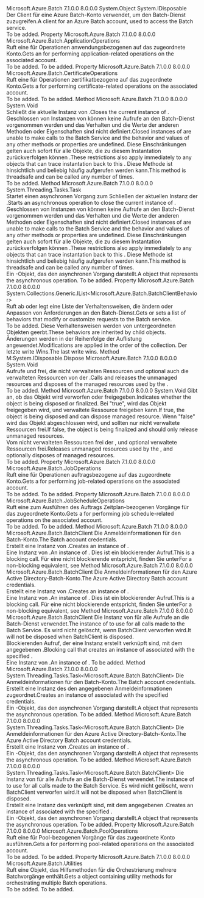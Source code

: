 <Type Name="BatchClient" FullName="Microsoft.Azure.Batch.BatchClient">
  <TypeSignature Language="C#" Value="public class BatchClient : IDisposable" />
  <TypeSignature Language="ILAsm" Value=".class public auto ansi beforefieldinit BatchClient extends System.Object implements class System.IDisposable" />
  <TypeSignature Language="DocId" Value="T:Microsoft.Azure.Batch.BatchClient" />
  <TypeSignature Language="VB.NET" Value="Public Class BatchClient&#xA;Implements IDisposable" />
  <TypeSignature Language="F#" Value="type BatchClient = class&#xA;    interface IDisposable" />
  <AssemblyInfo>
    <AssemblyName>Microsoft.Azure.Batch</AssemblyName>
    <AssemblyVersion>7.1.0.0</AssemblyVersion>
    <AssemblyVersion>8.0.0.0</AssemblyVersion>
  </AssemblyInfo>
  <Base>
    <BaseTypeName>System.Object</BaseTypeName>
  </Base>
  <Interfaces>
    <Interface>
      <InterfaceName>System.IDisposable</InterfaceName>
    </Interface>
  </Interfaces>
  <Docs>
    <summary>
            <span data-ttu-id="bf580-101">Der Client für eine Azure Batch-Konto verwendet, um den Batch-Dienst zuzugreifen.</span><span class="sxs-lookup"><span data-stu-id="bf580-101">A client for an Azure Batch account, used to access the Batch service.</span></span>
            </summary>
    <remarks>To be added.</remarks>
  </Docs>
  <Members>
    <Member MemberName="ApplicationOperations">
      <MemberSignature Language="C#" Value="public Microsoft.Azure.Batch.ApplicationOperations ApplicationOperations { get; }" />
      <MemberSignature Language="ILAsm" Value=".property instance class Microsoft.Azure.Batch.ApplicationOperations ApplicationOperations" />
      <MemberSignature Language="DocId" Value="P:Microsoft.Azure.Batch.BatchClient.ApplicationOperations" />
      <MemberSignature Language="VB.NET" Value="Public ReadOnly Property ApplicationOperations As ApplicationOperations" />
      <MemberSignature Language="F#" Value="member this.ApplicationOperations : Microsoft.Azure.Batch.ApplicationOperations" Usage="Microsoft.Azure.Batch.BatchClient.ApplicationOperations" />
      <MemberType>Property</MemberType>
      <AssemblyInfo>
        <AssemblyName>Microsoft.Azure.Batch</AssemblyName>
        <AssemblyVersion>7.1.0.0</AssemblyVersion>
        <AssemblyVersion>8.0.0.0</AssemblyVersion>
      </AssemblyInfo>
      <ReturnValue>
        <ReturnType>Microsoft.Azure.Batch.ApplicationOperations</ReturnType>
      </ReturnValue>
      <Docs>
        <summary>
            <span data-ttu-id="bf580-102">Ruft eine <see cref="P:Microsoft.Azure.Batch.BatchClient.ApplicationOperations" /> für Operationen anwendungsbezogenen auf das zugeordnete Konto.</span><span class="sxs-lookup"><span data-stu-id="bf580-102">Gets an <see cref="P:Microsoft.Azure.Batch.BatchClient.ApplicationOperations" /> for performing application-related operations on the associated account.</span></span>
            </summary>
        <value>To be added.</value>
        <remarks>To be added.</remarks>
      </Docs>
    </Member>
    <Member MemberName="CertificateOperations">
      <MemberSignature Language="C#" Value="public Microsoft.Azure.Batch.CertificateOperations CertificateOperations { get; }" />
      <MemberSignature Language="ILAsm" Value=".property instance class Microsoft.Azure.Batch.CertificateOperations CertificateOperations" />
      <MemberSignature Language="DocId" Value="P:Microsoft.Azure.Batch.BatchClient.CertificateOperations" />
      <MemberSignature Language="VB.NET" Value="Public ReadOnly Property CertificateOperations As CertificateOperations" />
      <MemberSignature Language="F#" Value="member this.CertificateOperations : Microsoft.Azure.Batch.CertificateOperations" Usage="Microsoft.Azure.Batch.BatchClient.CertificateOperations" />
      <MemberType>Property</MemberType>
      <AssemblyInfo>
        <AssemblyName>Microsoft.Azure.Batch</AssemblyName>
        <AssemblyVersion>7.1.0.0</AssemblyVersion>
        <AssemblyVersion>8.0.0.0</AssemblyVersion>
      </AssemblyInfo>
      <ReturnValue>
        <ReturnType>Microsoft.Azure.Batch.CertificateOperations</ReturnType>
      </ReturnValue>
      <Docs>
        <summary>
            <span data-ttu-id="bf580-103">Ruft eine <see cref="P:Microsoft.Azure.Batch.BatchClient.CertificateOperations" /> für Operationen zertifikatbezogene auf das zugeordnete Konto.</span><span class="sxs-lookup"><span data-stu-id="bf580-103">Gets a <see cref="P:Microsoft.Azure.Batch.BatchClient.CertificateOperations" /> for performing certificate-related operations on the associated account.</span></span>
            </summary>
        <value>To be added.</value>
        <remarks>To be added.</remarks>
      </Docs>
    </Member>
    <Member MemberName="Close">
      <MemberSignature Language="C#" Value="public void Close ();" />
      <MemberSignature Language="ILAsm" Value=".method public hidebysig instance void Close() cil managed" />
      <MemberSignature Language="DocId" Value="M:Microsoft.Azure.Batch.BatchClient.Close" />
      <MemberSignature Language="VB.NET" Value="Public Sub Close ()" />
      <MemberSignature Language="F#" Value="member this.Close : unit -&gt; unit" Usage="batchClient.Close " />
      <MemberType>Method</MemberType>
      <AssemblyInfo>
        <AssemblyName>Microsoft.Azure.Batch</AssemblyName>
        <AssemblyVersion>7.1.0.0</AssemblyVersion>
        <AssemblyVersion>8.0.0.0</AssemblyVersion>
      </AssemblyInfo>
      <ReturnValue>
        <ReturnType>System.Void</ReturnType>
      </ReturnValue>
      <Parameters />
      <Docs>
        <summary>
            <span data-ttu-id="bf580-104">Schließt die aktuelle Instanz von <see cref="T:Microsoft.Azure.Batch.BatchClient" />.</span><span class="sxs-lookup"><span data-stu-id="bf580-104">Closes the current instance of <see cref="T:Microsoft.Azure.Batch.BatchClient" />.</span></span>  
            <span data-ttu-id="bf580-105">Geschlossen von Instanzen von <see cref="T:Microsoft.Azure.Batch.BatchClient" /> können keine Aufrufe an den Batch-Dienst vorgenommen werden und das Verhalten und die Werte der anderen Methoden oder Eigenschaften sind nicht definiert.</span><span class="sxs-lookup"><span data-stu-id="bf580-105">Closed instances of <see cref="T:Microsoft.Azure.Batch.BatchClient" /> are unable to make calls to the Batch Service and the behavior and values of any other methods or properties are undefined.</span></span> <span data-ttu-id="bf580-106">Diese Einschränkungen gelten auch sofort für alle Objekte, die zu diesem Instantation zurückverfolgen können <see cref="T:Microsoft.Azure.Batch.BatchClient" />.</span><span class="sxs-lookup"><span data-stu-id="bf580-106">These restrictions also apply immediately to any objects that can trace instantation back to this <see cref="T:Microsoft.Azure.Batch.BatchClient" />.</span></span>
            <span data-ttu-id="bf580-107">Diese Methode ist hinsichtlich und beliebig häufig aufgerufen werden kann.</span><span class="sxs-lookup"><span data-stu-id="bf580-107">This method is threadsafe and can be called any number of times.</span></span>
            </summary>
        <remarks>To be added.</remarks>
      </Docs>
    </Member>
    <Member MemberName="CloseAsync">
      <MemberSignature Language="C#" Value="public System.Threading.Tasks.Task CloseAsync ();" />
      <MemberSignature Language="ILAsm" Value=".method public hidebysig instance class System.Threading.Tasks.Task CloseAsync() cil managed" />
      <MemberSignature Language="DocId" Value="M:Microsoft.Azure.Batch.BatchClient.CloseAsync" />
      <MemberSignature Language="VB.NET" Value="Public Function CloseAsync () As Task" />
      <MemberSignature Language="F#" Value="member this.CloseAsync : unit -&gt; System.Threading.Tasks.Task" Usage="batchClient.CloseAsync " />
      <MemberType>Method</MemberType>
      <AssemblyInfo>
        <AssemblyName>Microsoft.Azure.Batch</AssemblyName>
        <AssemblyVersion>7.1.0.0</AssemblyVersion>
        <AssemblyVersion>8.0.0.0</AssemblyVersion>
      </AssemblyInfo>
      <ReturnValue>
        <ReturnType>System.Threading.Tasks.Task</ReturnType>
      </ReturnValue>
      <Parameters />
      <Docs>
        <summary>
            <span data-ttu-id="bf580-108">Startet einen asynchronen Vorgang zum Schließen der aktuellen Instanz der <see cref="T:Microsoft.Azure.Batch.BatchClient" />.</span><span class="sxs-lookup"><span data-stu-id="bf580-108">Starts an asynchronous operation to close the current instance of <see cref="T:Microsoft.Azure.Batch.BatchClient" />.</span></span>  
            <span data-ttu-id="bf580-109">Geschlossen von Instanzen von <see cref="T:Microsoft.Azure.Batch.BatchClient" /> können keine Aufrufe an den Batch-Dienst vorgenommen werden und das Verhalten und die Werte der anderen Methoden oder Eigenschaften sind nicht definiert.</span><span class="sxs-lookup"><span data-stu-id="bf580-109">Closed instances of <see cref="T:Microsoft.Azure.Batch.BatchClient" /> are unable to make calls to the Batch Service and the behavior and values of any other methods or properties are undefined.</span></span> <span data-ttu-id="bf580-110">Diese Einschränkungen gelten auch sofort für alle Objekte, die zu diesem Instantation zurückverfolgen können <see cref="T:Microsoft.Azure.Batch.BatchClient" />.</span><span class="sxs-lookup"><span data-stu-id="bf580-110">These restrictions also apply immediately to any objects that can trace instantation back to this <see cref="T:Microsoft.Azure.Batch.BatchClient" />.</span></span>
            <span data-ttu-id="bf580-111">Diese Methode ist hinsichtlich und beliebig häufig aufgerufen werden kann.</span><span class="sxs-lookup"><span data-stu-id="bf580-111">This method is threadsafe and can be called any number of times.</span></span>
            </summary>
        <returns><span data-ttu-id="bf580-112">Ein <see cref="T:System.Threading.Tasks.Task" />-Objekt, das den asynchronen Vorgang darstellt.</span><span class="sxs-lookup"><span data-stu-id="bf580-112">A <see cref="T:System.Threading.Tasks.Task" /> object that represents the asynchronous operation.</span></span></returns>
        <remarks>To be added.</remarks>
      </Docs>
    </Member>
    <Member MemberName="CustomBehaviors">
      <MemberSignature Language="C#" Value="public System.Collections.Generic.IList&lt;Microsoft.Azure.Batch.BatchClientBehavior&gt; CustomBehaviors { get; set; }" />
      <MemberSignature Language="ILAsm" Value=".property instance class System.Collections.Generic.IList`1&lt;class Microsoft.Azure.Batch.BatchClientBehavior&gt; CustomBehaviors" />
      <MemberSignature Language="DocId" Value="P:Microsoft.Azure.Batch.BatchClient.CustomBehaviors" />
      <MemberSignature Language="VB.NET" Value="Public Property CustomBehaviors As IList(Of BatchClientBehavior)" />
      <MemberSignature Language="F#" Value="member this.CustomBehaviors : System.Collections.Generic.IList&lt;Microsoft.Azure.Batch.BatchClientBehavior&gt; with get, set" Usage="Microsoft.Azure.Batch.BatchClient.CustomBehaviors" />
      <MemberType>Property</MemberType>
      <AssemblyInfo>
        <AssemblyName>Microsoft.Azure.Batch</AssemblyName>
        <AssemblyVersion>7.1.0.0</AssemblyVersion>
        <AssemblyVersion>8.0.0.0</AssemblyVersion>
      </AssemblyInfo>
      <ReturnValue>
        <ReturnType>System.Collections.Generic.IList&lt;Microsoft.Azure.Batch.BatchClientBehavior&gt;</ReturnType>
      </ReturnValue>
      <Docs>
        <summary>
            <span data-ttu-id="bf580-113">Ruft ab oder legt eine Liste der Verhaltensweisen, die ändern oder Anpassen von Anforderungen an den Batch-Dienst.</span><span class="sxs-lookup"><span data-stu-id="bf580-113">Gets or sets a list of behaviors that modify or customize requests to the Batch service.</span></span>
            </summary>
        <value>To be added.</value>
        <remarks>
          <para><span data-ttu-id="bf580-114">Diese Verhaltensweisen werden von untergeordneten Objekten geerbt.</span><span class="sxs-lookup"><span data-stu-id="bf580-114">These behaviors are inherited by child objects.</span></span></para>
          <para><span data-ttu-id="bf580-115">Änderungen werden in der Reihenfolge der Auflistung angewendet.</span><span class="sxs-lookup"><span data-stu-id="bf580-115">Modifications are applied in the order of the collection.</span></span> <span data-ttu-id="bf580-116">Der letzte write Wins.</span><span class="sxs-lookup"><span data-stu-id="bf580-116">The last write wins.</span></span></para>
        </remarks>
      </Docs>
    </Member>
    <Member MemberName="Dispose">
      <MemberSignature Language="C#" Value="public void Dispose ();" />
      <MemberSignature Language="ILAsm" Value=".method public hidebysig newslot virtual instance void Dispose() cil managed" />
      <MemberSignature Language="DocId" Value="M:Microsoft.Azure.Batch.BatchClient.Dispose" />
      <MemberSignature Language="VB.NET" Value="Public Sub Dispose ()" />
      <MemberSignature Language="F#" Value="abstract member Dispose : unit -&gt; unit&#xA;override this.Dispose : unit -&gt; unit" Usage="batchClient.Dispose " />
      <MemberType>Method</MemberType>
      <Implements>
        <InterfaceMember>M:System.IDisposable.Dispose</InterfaceMember>
      </Implements>
      <AssemblyInfo>
        <AssemblyName>Microsoft.Azure.Batch</AssemblyName>
        <AssemblyVersion>7.1.0.0</AssemblyVersion>
        <AssemblyVersion>8.0.0.0</AssemblyVersion>
      </AssemblyInfo>
      <ReturnValue>
        <ReturnType>System.Void</ReturnType>
      </ReturnValue>
      <Parameters />
      <Docs>
        <summary>
            <span data-ttu-id="bf580-117">Aufrufe <see cref="M:Microsoft.Azure.Batch.BatchClient.Close" /> und frei, die nicht verwalteten Ressourcen und optional auch die verwalteten Ressourcen von der <see cref="T:Microsoft.Azure.Batch.BatchClient" />.</span><span class="sxs-lookup"><span data-stu-id="bf580-117">Calls <see cref="M:Microsoft.Azure.Batch.BatchClient.Close" /> and releases the unmanaged resources and disposes of the managed resources used by the <see cref="T:Microsoft.Azure.Batch.BatchClient" />.</span></span>
            </summary>
        <remarks>To be added.</remarks>
      </Docs>
    </Member>
    <Member MemberName="Dispose">
      <MemberSignature Language="C#" Value="protected virtual void Dispose (bool disposing);" />
      <MemberSignature Language="ILAsm" Value=".method familyhidebysig newslot virtual instance void Dispose(bool disposing) cil managed" />
      <MemberSignature Language="DocId" Value="M:Microsoft.Azure.Batch.BatchClient.Dispose(System.Boolean)" />
      <MemberSignature Language="VB.NET" Value="Protected Overridable Sub Dispose (disposing As Boolean)" />
      <MemberSignature Language="F#" Value="abstract member Dispose : bool -&gt; unit&#xA;override this.Dispose : bool -&gt; unit" Usage="batchClient.Dispose disposing" />
      <MemberType>Method</MemberType>
      <AssemblyInfo>
        <AssemblyName>Microsoft.Azure.Batch</AssemblyName>
        <AssemblyVersion>7.1.0.0</AssemblyVersion>
        <AssemblyVersion>8.0.0.0</AssemblyVersion>
      </AssemblyInfo>
      <ReturnValue>
        <ReturnType>System.Void</ReturnType>
      </ReturnValue>
      <Parameters>
        <Parameter Name="disposing" Type="System.Boolean" />
      </Parameters>
      <Docs>
        <param name="disposing"><span data-ttu-id="bf580-118">Gibt an, ob das Objekt wird verworfen oder freigegeben.</span><span class="sxs-lookup"><span data-stu-id="bf580-118">Indicates whether the object is being disposed or finalized.</span></span>  <span data-ttu-id="bf580-119">Bei "true", wird das Objekt freigegeben wird, und verwaltete Ressource freigeben kann.</span><span class="sxs-lookup"><span data-stu-id="bf580-119">If true, the object is being disposed and can dispose managed resource.</span></span>  <span data-ttu-id="bf580-120">Wenn "false" wird das Objekt abgeschlossen wird, und sollten nur nicht verwaltete Ressourcen frei.</span><span class="sxs-lookup"><span data-stu-id="bf580-120">If false, the object is being finalized and should only release unmanaged resources.</span></span></param>
        <summary>
            <span data-ttu-id="bf580-121">Vom nicht verwalteten Ressourcen frei der <see cref="T:Microsoft.Azure.Batch.BatchClient" />, und optional verwaltete Ressourcen frei.</span><span class="sxs-lookup"><span data-stu-id="bf580-121">Releases unmanaged resources used by the <see cref="T:Microsoft.Azure.Batch.BatchClient" />, and optionally disposes of managed resources.</span></span>
            </summary>
        <remarks>To be added.</remarks>
      </Docs>
    </Member>
    <Member MemberName="JobOperations">
      <MemberSignature Language="C#" Value="public Microsoft.Azure.Batch.JobOperations JobOperations { get; }" />
      <MemberSignature Language="ILAsm" Value=".property instance class Microsoft.Azure.Batch.JobOperations JobOperations" />
      <MemberSignature Language="DocId" Value="P:Microsoft.Azure.Batch.BatchClient.JobOperations" />
      <MemberSignature Language="VB.NET" Value="Public ReadOnly Property JobOperations As JobOperations" />
      <MemberSignature Language="F#" Value="member this.JobOperations : Microsoft.Azure.Batch.JobOperations" Usage="Microsoft.Azure.Batch.BatchClient.JobOperations" />
      <MemberType>Property</MemberType>
      <AssemblyInfo>
        <AssemblyName>Microsoft.Azure.Batch</AssemblyName>
        <AssemblyVersion>7.1.0.0</AssemblyVersion>
        <AssemblyVersion>8.0.0.0</AssemblyVersion>
      </AssemblyInfo>
      <ReturnValue>
        <ReturnType>Microsoft.Azure.Batch.JobOperations</ReturnType>
      </ReturnValue>
      <Docs>
        <summary>
            <span data-ttu-id="bf580-122">Ruft eine <see cref="P:Microsoft.Azure.Batch.BatchClient.JobOperations" /> für Operationen auftragsbezogene auf das zugeordnete Konto.</span><span class="sxs-lookup"><span data-stu-id="bf580-122">Gets a <see cref="P:Microsoft.Azure.Batch.BatchClient.JobOperations" /> for performing job-related operations on the associated account.</span></span>
            </summary>
        <value>To be added.</value>
        <remarks>To be added.</remarks>
      </Docs>
    </Member>
    <Member MemberName="JobScheduleOperations">
      <MemberSignature Language="C#" Value="public Microsoft.Azure.Batch.JobScheduleOperations JobScheduleOperations { get; }" />
      <MemberSignature Language="ILAsm" Value=".property instance class Microsoft.Azure.Batch.JobScheduleOperations JobScheduleOperations" />
      <MemberSignature Language="DocId" Value="P:Microsoft.Azure.Batch.BatchClient.JobScheduleOperations" />
      <MemberSignature Language="VB.NET" Value="Public ReadOnly Property JobScheduleOperations As JobScheduleOperations" />
      <MemberSignature Language="F#" Value="member this.JobScheduleOperations : Microsoft.Azure.Batch.JobScheduleOperations" Usage="Microsoft.Azure.Batch.BatchClient.JobScheduleOperations" />
      <MemberType>Property</MemberType>
      <AssemblyInfo>
        <AssemblyName>Microsoft.Azure.Batch</AssemblyName>
        <AssemblyVersion>7.1.0.0</AssemblyVersion>
        <AssemblyVersion>8.0.0.0</AssemblyVersion>
      </AssemblyInfo>
      <ReturnValue>
        <ReturnType>Microsoft.Azure.Batch.JobScheduleOperations</ReturnType>
      </ReturnValue>
      <Docs>
        <summary>
            <span data-ttu-id="bf580-123">Ruft eine <see cref="P:Microsoft.Azure.Batch.BatchClient.JobScheduleOperations" /> zum Ausführen des Auftrags Zeitplan-bezogenen Vorgänge für das zugeordnete Konto.</span><span class="sxs-lookup"><span data-stu-id="bf580-123">Gets a <see cref="P:Microsoft.Azure.Batch.BatchClient.JobScheduleOperations" /> for performing job schedule-related operations on the associated account.</span></span>
            </summary>
        <value>To be added.</value>
        <remarks>To be added.</remarks>
      </Docs>
    </Member>
    <Member MemberName="Open">
      <MemberSignature Language="C#" Value="public static Microsoft.Azure.Batch.BatchClient Open (Microsoft.Azure.Batch.Auth.BatchSharedKeyCredentials credentials);" />
      <MemberSignature Language="ILAsm" Value=".method public static hidebysig class Microsoft.Azure.Batch.BatchClient Open(class Microsoft.Azure.Batch.Auth.BatchSharedKeyCredentials credentials) cil managed" />
      <MemberSignature Language="DocId" Value="M:Microsoft.Azure.Batch.BatchClient.Open(Microsoft.Azure.Batch.Auth.BatchSharedKeyCredentials)" />
      <MemberSignature Language="VB.NET" Value="Public Shared Function Open (credentials As BatchSharedKeyCredentials) As BatchClient" />
      <MemberSignature Language="F#" Value="static member Open : Microsoft.Azure.Batch.Auth.BatchSharedKeyCredentials -&gt; Microsoft.Azure.Batch.BatchClient" Usage="Microsoft.Azure.Batch.BatchClient.Open credentials" />
      <MemberType>Method</MemberType>
      <AssemblyInfo>
        <AssemblyName>Microsoft.Azure.Batch</AssemblyName>
        <AssemblyVersion>7.1.0.0</AssemblyVersion>
        <AssemblyVersion>8.0.0.0</AssemblyVersion>
      </AssemblyInfo>
      <ReturnValue>
        <ReturnType>Microsoft.Azure.Batch.BatchClient</ReturnType>
      </ReturnValue>
      <Parameters>
        <Parameter Name="credentials" Type="Microsoft.Azure.Batch.Auth.BatchSharedKeyCredentials" />
      </Parameters>
      <Docs>
        <param name="credentials"><span data-ttu-id="bf580-124">Die Anmeldeinformationen für den Batch-Konto.</span><span class="sxs-lookup"><span data-stu-id="bf580-124">The Batch account credentials.</span></span></param>
        <summary>
            <span data-ttu-id="bf580-125">Erstellt eine Instanz von <see cref="T:Microsoft.Azure.Batch.BatchClient" />.</span><span class="sxs-lookup"><span data-stu-id="bf580-125">Creates an instance of <see cref="T:Microsoft.Azure.Batch.BatchClient" />.</span></span>
            </summary>
        <returns><span data-ttu-id="bf580-126">Eine Instanz von <see cref="T:Microsoft.Azure.Batch.Protocol.BatchServiceClient" />.</span><span class="sxs-lookup"><span data-stu-id="bf580-126">An instance of <see cref="T:Microsoft.Azure.Batch.Protocol.BatchServiceClient" />.</span></span></returns>
        <remarks>
            <span data-ttu-id="bf580-127">Dies ist ein blockierender Aufruf.</span><span class="sxs-lookup"><span data-stu-id="bf580-127">This is a blocking call.</span></span> <span data-ttu-id="bf580-128">Für eine nicht blockierende entspricht, finden Sie unter<see cref="M:Microsoft.Azure.Batch.BatchClient.OpenAsync(Microsoft.Azure.Batch.Auth.BatchSharedKeyCredentials)" /></span><span class="sxs-lookup"><span data-stu-id="bf580-128">For a non-blocking equivalent, see <see cref="M:Microsoft.Azure.Batch.BatchClient.OpenAsync(Microsoft.Azure.Batch.Auth.BatchSharedKeyCredentials)" /></span></span></remarks>
      </Docs>
    </Member>
    <Member MemberName="Open">
      <MemberSignature Language="C#" Value="public static Microsoft.Azure.Batch.BatchClient Open (Microsoft.Azure.Batch.Auth.BatchTokenCredentials credentials);" />
      <MemberSignature Language="ILAsm" Value=".method public static hidebysig class Microsoft.Azure.Batch.BatchClient Open(class Microsoft.Azure.Batch.Auth.BatchTokenCredentials credentials) cil managed" />
      <MemberSignature Language="DocId" Value="M:Microsoft.Azure.Batch.BatchClient.Open(Microsoft.Azure.Batch.Auth.BatchTokenCredentials)" />
      <MemberSignature Language="VB.NET" Value="Public Shared Function Open (credentials As BatchTokenCredentials) As BatchClient" />
      <MemberSignature Language="F#" Value="static member Open : Microsoft.Azure.Batch.Auth.BatchTokenCredentials -&gt; Microsoft.Azure.Batch.BatchClient" Usage="Microsoft.Azure.Batch.BatchClient.Open credentials" />
      <MemberType>Method</MemberType>
      <AssemblyInfo>
        <AssemblyName>Microsoft.Azure.Batch</AssemblyName>
        <AssemblyVersion>7.1.0.0</AssemblyVersion>
        <AssemblyVersion>8.0.0.0</AssemblyVersion>
      </AssemblyInfo>
      <ReturnValue>
        <ReturnType>Microsoft.Azure.Batch.BatchClient</ReturnType>
      </ReturnValue>
      <Parameters>
        <Parameter Name="credentials" Type="Microsoft.Azure.Batch.Auth.BatchTokenCredentials" />
      </Parameters>
      <Docs>
        <param name="credentials"><span data-ttu-id="bf580-129">Die Anmeldeinformationen für den Azure Active Directory-Batch-Konto.</span><span class="sxs-lookup"><span data-stu-id="bf580-129">The Azure Active Directory Batch account credentials.</span></span></param>
        <summary>
            <span data-ttu-id="bf580-130">Erstellt eine Instanz von <see cref="T:Microsoft.Azure.Batch.BatchClient" />.</span><span class="sxs-lookup"><span data-stu-id="bf580-130">Creates an instance of <see cref="T:Microsoft.Azure.Batch.BatchClient" />.</span></span>
            </summary>
        <returns><span data-ttu-id="bf580-131">Eine Instanz von <see cref="T:Microsoft.Azure.Batch.Protocol.BatchServiceClient" />.</span><span class="sxs-lookup"><span data-stu-id="bf580-131">An instance of <see cref="T:Microsoft.Azure.Batch.Protocol.BatchServiceClient" />.</span></span></returns>
        <remarks>
            <span data-ttu-id="bf580-132">Dies ist ein blockierender Aufruf.</span><span class="sxs-lookup"><span data-stu-id="bf580-132">This is a blocking call.</span></span> <span data-ttu-id="bf580-133">Für eine nicht blockierende entspricht, finden Sie unter<see cref="M:Microsoft.Azure.Batch.BatchClient.OpenAsync(Microsoft.Azure.Batch.Auth.BatchTokenCredentials)" /></span><span class="sxs-lookup"><span data-stu-id="bf580-133">For a non-blocking equivalent, see <see cref="M:Microsoft.Azure.Batch.BatchClient.OpenAsync(Microsoft.Azure.Batch.Auth.BatchTokenCredentials)" /></span></span></remarks>
      </Docs>
    </Member>
    <Member MemberName="Open">
      <MemberSignature Language="C#" Value="public static Microsoft.Azure.Batch.BatchClient Open (Microsoft.Azure.Batch.Protocol.BatchServiceClient restClient);" />
      <MemberSignature Language="ILAsm" Value=".method public static hidebysig class Microsoft.Azure.Batch.BatchClient Open(class Microsoft.Azure.Batch.Protocol.BatchServiceClient restClient) cil managed" />
      <MemberSignature Language="DocId" Value="M:Microsoft.Azure.Batch.BatchClient.Open(Microsoft.Azure.Batch.Protocol.BatchServiceClient)" />
      <MemberSignature Language="VB.NET" Value="Public Shared Function Open (restClient As BatchServiceClient) As BatchClient" />
      <MemberSignature Language="F#" Value="static member Open : Microsoft.Azure.Batch.Protocol.BatchServiceClient -&gt; Microsoft.Azure.Batch.BatchClient" Usage="Microsoft.Azure.Batch.BatchClient.Open restClient" />
      <MemberType>Method</MemberType>
      <AssemblyInfo>
        <AssemblyName>Microsoft.Azure.Batch</AssemblyName>
        <AssemblyVersion>7.1.0.0</AssemblyVersion>
        <AssemblyVersion>8.0.0.0</AssemblyVersion>
      </AssemblyInfo>
      <ReturnValue>
        <ReturnType>Microsoft.Azure.Batch.BatchClient</ReturnType>
      </ReturnValue>
      <Parameters>
        <Parameter Name="restClient" Type="Microsoft.Azure.Batch.Protocol.BatchServiceClient" />
      </Parameters>
      <Docs>
        <param name="restClient"><span data-ttu-id="bf580-134">Die Instanz von <see cref="T:Microsoft.Azure.Batch.Protocol.BatchServiceClient" /> für alle Aufrufe an die Batch-Dienst verwendet.</span><span class="sxs-lookup"><span data-stu-id="bf580-134">The instance of <see cref="T:Microsoft.Azure.Batch.Protocol.BatchServiceClient" /> to use for all calls made to the Batch Service.</span></span> <span data-ttu-id="bf580-135">Es wird nicht gelöscht, wenn BatchClient verworfen wird.</span><span class="sxs-lookup"><span data-stu-id="bf580-135">It will not be disposed when BatchClient is disposed.</span></span></param>
        <summary>
            <span data-ttu-id="bf580-136">Blockierenden Aufruf, der eine Instanz erstellt <see cref="T:Microsoft.Azure.Batch.BatchClient" /> verknüpft sind, mit dem angegebenen <see cref="T:Microsoft.Azure.Batch.Protocol.BatchServiceClient" />.</span><span class="sxs-lookup"><span data-stu-id="bf580-136">Blocking call that creates an instance of <see cref="T:Microsoft.Azure.Batch.BatchClient" /> associated with the specified <see cref="T:Microsoft.Azure.Batch.Protocol.BatchServiceClient" />.</span></span>
            </summary>
        <returns><span data-ttu-id="bf580-137">Eine Instanz von <see cref="T:Microsoft.Azure.Batch.Protocol.BatchServiceClient" />.</span><span class="sxs-lookup"><span data-stu-id="bf580-137">An instance of <see cref="T:Microsoft.Azure.Batch.Protocol.BatchServiceClient" />.</span></span></returns>
        <remarks>To be added.</remarks>
      </Docs>
    </Member>
    <Member MemberName="OpenAsync">
      <MemberSignature Language="C#" Value="public static System.Threading.Tasks.Task&lt;Microsoft.Azure.Batch.BatchClient&gt; OpenAsync (Microsoft.Azure.Batch.Auth.BatchSharedKeyCredentials credentials);" />
      <MemberSignature Language="ILAsm" Value=".method public static hidebysig class System.Threading.Tasks.Task`1&lt;class Microsoft.Azure.Batch.BatchClient&gt; OpenAsync(class Microsoft.Azure.Batch.Auth.BatchSharedKeyCredentials credentials) cil managed" />
      <MemberSignature Language="DocId" Value="M:Microsoft.Azure.Batch.BatchClient.OpenAsync(Microsoft.Azure.Batch.Auth.BatchSharedKeyCredentials)" />
      <MemberSignature Language="VB.NET" Value="Public Shared Function OpenAsync (credentials As BatchSharedKeyCredentials) As Task(Of BatchClient)" />
      <MemberSignature Language="F#" Value="static member OpenAsync : Microsoft.Azure.Batch.Auth.BatchSharedKeyCredentials -&gt; System.Threading.Tasks.Task&lt;Microsoft.Azure.Batch.BatchClient&gt;" Usage="Microsoft.Azure.Batch.BatchClient.OpenAsync credentials" />
      <MemberType>Method</MemberType>
      <AssemblyInfo>
        <AssemblyName>Microsoft.Azure.Batch</AssemblyName>
        <AssemblyVersion>7.1.0.0</AssemblyVersion>
        <AssemblyVersion>8.0.0.0</AssemblyVersion>
      </AssemblyInfo>
      <ReturnValue>
        <ReturnType>System.Threading.Tasks.Task&lt;Microsoft.Azure.Batch.BatchClient&gt;</ReturnType>
      </ReturnValue>
      <Parameters>
        <Parameter Name="credentials" Type="Microsoft.Azure.Batch.Auth.BatchSharedKeyCredentials" />
      </Parameters>
      <Docs>
        <param name="credentials"><span data-ttu-id="bf580-138">Die Anmeldeinformationen für den Batch-Konto.</span><span class="sxs-lookup"><span data-stu-id="bf580-138">The Batch account credentials.</span></span></param>
        <summary>
            <span data-ttu-id="bf580-139">Erstellt eine Instanz des <see cref="T:Microsoft.Azure.Batch.BatchClient" /> den angegebenen Anmeldeinformationen zugeordnet.</span><span class="sxs-lookup"><span data-stu-id="bf580-139">Creates an instance of <see cref="T:Microsoft.Azure.Batch.BatchClient" /> associated with the specified credentials.</span></span>
            </summary>
        <returns><span data-ttu-id="bf580-140">Ein <see cref="T:System.Threading.Tasks.Task" />-Objekt, das den asynchronen Vorgang darstellt.</span><span class="sxs-lookup"><span data-stu-id="bf580-140">A <see cref="T:System.Threading.Tasks.Task" /> object that represents the asynchronous operation.</span></span></returns>
        <remarks>To be added.</remarks>
      </Docs>
    </Member>
    <Member MemberName="OpenAsync">
      <MemberSignature Language="C#" Value="public static System.Threading.Tasks.Task&lt;Microsoft.Azure.Batch.BatchClient&gt; OpenAsync (Microsoft.Azure.Batch.Auth.BatchTokenCredentials credentials);" />
      <MemberSignature Language="ILAsm" Value=".method public static hidebysig class System.Threading.Tasks.Task`1&lt;class Microsoft.Azure.Batch.BatchClient&gt; OpenAsync(class Microsoft.Azure.Batch.Auth.BatchTokenCredentials credentials) cil managed" />
      <MemberSignature Language="DocId" Value="M:Microsoft.Azure.Batch.BatchClient.OpenAsync(Microsoft.Azure.Batch.Auth.BatchTokenCredentials)" />
      <MemberSignature Language="VB.NET" Value="Public Shared Function OpenAsync (credentials As BatchTokenCredentials) As Task(Of BatchClient)" />
      <MemberSignature Language="F#" Value="static member OpenAsync : Microsoft.Azure.Batch.Auth.BatchTokenCredentials -&gt; System.Threading.Tasks.Task&lt;Microsoft.Azure.Batch.BatchClient&gt;" Usage="Microsoft.Azure.Batch.BatchClient.OpenAsync credentials" />
      <MemberType>Method</MemberType>
      <AssemblyInfo>
        <AssemblyName>Microsoft.Azure.Batch</AssemblyName>
        <AssemblyVersion>7.1.0.0</AssemblyVersion>
        <AssemblyVersion>8.0.0.0</AssemblyVersion>
      </AssemblyInfo>
      <ReturnValue>
        <ReturnType>System.Threading.Tasks.Task&lt;Microsoft.Azure.Batch.BatchClient&gt;</ReturnType>
      </ReturnValue>
      <Parameters>
        <Parameter Name="credentials" Type="Microsoft.Azure.Batch.Auth.BatchTokenCredentials" />
      </Parameters>
      <Docs>
        <param name="credentials"><span data-ttu-id="bf580-141">Die Anmeldeinformationen für den Azure Active Directory-Batch-Konto.</span><span class="sxs-lookup"><span data-stu-id="bf580-141">The Azure Active Directory Batch account credentials.</span></span></param>
        <summary>
            <span data-ttu-id="bf580-142">Erstellt eine Instanz von <see cref="T:Microsoft.Azure.Batch.BatchClient" />.</span><span class="sxs-lookup"><span data-stu-id="bf580-142">Creates an instance of <see cref="T:Microsoft.Azure.Batch.BatchClient" />.</span></span>
            </summary>
        <returns><span data-ttu-id="bf580-143">Ein <see cref="T:System.Threading.Tasks.Task" />-Objekt, das den asynchronen Vorgang darstellt.</span><span class="sxs-lookup"><span data-stu-id="bf580-143">A <see cref="T:System.Threading.Tasks.Task" /> object that represents the asynchronous operation.</span></span></returns>
        <remarks>To be added.</remarks>
      </Docs>
    </Member>
    <Member MemberName="OpenAsync">
      <MemberSignature Language="C#" Value="public static System.Threading.Tasks.Task&lt;Microsoft.Azure.Batch.BatchClient&gt; OpenAsync (Microsoft.Azure.Batch.Protocol.BatchServiceClient restClient);" />
      <MemberSignature Language="ILAsm" Value=".method public static hidebysig class System.Threading.Tasks.Task`1&lt;class Microsoft.Azure.Batch.BatchClient&gt; OpenAsync(class Microsoft.Azure.Batch.Protocol.BatchServiceClient restClient) cil managed" />
      <MemberSignature Language="DocId" Value="M:Microsoft.Azure.Batch.BatchClient.OpenAsync(Microsoft.Azure.Batch.Protocol.BatchServiceClient)" />
      <MemberSignature Language="VB.NET" Value="Public Shared Function OpenAsync (restClient As BatchServiceClient) As Task(Of BatchClient)" />
      <MemberSignature Language="F#" Value="static member OpenAsync : Microsoft.Azure.Batch.Protocol.BatchServiceClient -&gt; System.Threading.Tasks.Task&lt;Microsoft.Azure.Batch.BatchClient&gt;" Usage="Microsoft.Azure.Batch.BatchClient.OpenAsync restClient" />
      <MemberType>Method</MemberType>
      <AssemblyInfo>
        <AssemblyName>Microsoft.Azure.Batch</AssemblyName>
        <AssemblyVersion>7.1.0.0</AssemblyVersion>
        <AssemblyVersion>8.0.0.0</AssemblyVersion>
      </AssemblyInfo>
      <ReturnValue>
        <ReturnType>System.Threading.Tasks.Task&lt;Microsoft.Azure.Batch.BatchClient&gt;</ReturnType>
      </ReturnValue>
      <Parameters>
        <Parameter Name="restClient" Type="Microsoft.Azure.Batch.Protocol.BatchServiceClient" />
      </Parameters>
      <Docs>
        <param name="restClient"><span data-ttu-id="bf580-144">Die Instanz von <see cref="T:Microsoft.Azure.Batch.Protocol.BatchServiceClient" /> für alle Aufrufe an die Batch-Dienst verwendet.</span><span class="sxs-lookup"><span data-stu-id="bf580-144">The instance of <see cref="T:Microsoft.Azure.Batch.Protocol.BatchServiceClient" /> to use for all calls made to the Batch Service.</span></span> <span data-ttu-id="bf580-145">Es wird nicht gelöscht, wenn BatchClient verworfen wird.</span><span class="sxs-lookup"><span data-stu-id="bf580-145">It will not be disposed when BatchClient is disposed.</span></span></param>
        <summary>
            <span data-ttu-id="bf580-146">Erstellt eine Instanz des <see cref="T:Microsoft.Azure.Batch.BatchClient" /> verknüpft sind, mit dem angegebenen <see cref="T:Microsoft.Azure.Batch.Protocol.BatchServiceClient" />.</span><span class="sxs-lookup"><span data-stu-id="bf580-146">Creates an instance of <see cref="T:Microsoft.Azure.Batch.BatchClient" /> associated with the specified <see cref="T:Microsoft.Azure.Batch.Protocol.BatchServiceClient" />.</span></span>
            </summary>
        <returns><span data-ttu-id="bf580-147">Ein <see cref="T:System.Threading.Tasks.Task" />-Objekt, das den asynchronen Vorgang darstellt.</span><span class="sxs-lookup"><span data-stu-id="bf580-147">A <see cref="T:System.Threading.Tasks.Task" /> object that represents the asynchronous operation.</span></span></returns>
        <remarks>To be added.</remarks>
      </Docs>
    </Member>
    <Member MemberName="PoolOperations">
      <MemberSignature Language="C#" Value="public Microsoft.Azure.Batch.PoolOperations PoolOperations { get; }" />
      <MemberSignature Language="ILAsm" Value=".property instance class Microsoft.Azure.Batch.PoolOperations PoolOperations" />
      <MemberSignature Language="DocId" Value="P:Microsoft.Azure.Batch.BatchClient.PoolOperations" />
      <MemberSignature Language="VB.NET" Value="Public ReadOnly Property PoolOperations As PoolOperations" />
      <MemberSignature Language="F#" Value="member this.PoolOperations : Microsoft.Azure.Batch.PoolOperations" Usage="Microsoft.Azure.Batch.BatchClient.PoolOperations" />
      <MemberType>Property</MemberType>
      <AssemblyInfo>
        <AssemblyName>Microsoft.Azure.Batch</AssemblyName>
        <AssemblyVersion>7.1.0.0</AssemblyVersion>
        <AssemblyVersion>8.0.0.0</AssemblyVersion>
      </AssemblyInfo>
      <ReturnValue>
        <ReturnType>Microsoft.Azure.Batch.PoolOperations</ReturnType>
      </ReturnValue>
      <Docs>
        <summary>
            <span data-ttu-id="bf580-148">Ruft eine <see cref="P:Microsoft.Azure.Batch.BatchClient.PoolOperations" /> für Pool-bezogenen Vorgänge für das zugeordnete Konto ausführen.</span><span class="sxs-lookup"><span data-stu-id="bf580-148">Gets a <see cref="P:Microsoft.Azure.Batch.BatchClient.PoolOperations" /> for performing pool-related operations on the associated account.</span></span>
            </summary>
        <value>To be added.</value>
        <remarks>To be added.</remarks>
      </Docs>
    </Member>
    <Member MemberName="Utilities">
      <MemberSignature Language="C#" Value="public Microsoft.Azure.Batch.Utilities Utilities { get; }" />
      <MemberSignature Language="ILAsm" Value=".property instance class Microsoft.Azure.Batch.Utilities Utilities" />
      <MemberSignature Language="DocId" Value="P:Microsoft.Azure.Batch.BatchClient.Utilities" />
      <MemberSignature Language="VB.NET" Value="Public ReadOnly Property Utilities As Utilities" />
      <MemberSignature Language="F#" Value="member this.Utilities : Microsoft.Azure.Batch.Utilities" Usage="Microsoft.Azure.Batch.BatchClient.Utilities" />
      <MemberType>Property</MemberType>
      <AssemblyInfo>
        <AssemblyName>Microsoft.Azure.Batch</AssemblyName>
        <AssemblyVersion>7.1.0.0</AssemblyVersion>
        <AssemblyVersion>8.0.0.0</AssemblyVersion>
      </AssemblyInfo>
      <ReturnValue>
        <ReturnType>Microsoft.Azure.Batch.Utilities</ReturnType>
      </ReturnValue>
      <Docs>
        <summary>
            <span data-ttu-id="bf580-149">Ruft eine <see cref="P:Microsoft.Azure.Batch.BatchClient.Utilities" /> Objekt, das Hilfsmethoden für die Orchestrierung mehrere Batchvorgänge enthält.</span><span class="sxs-lookup"><span data-stu-id="bf580-149">Gets a <see cref="P:Microsoft.Azure.Batch.BatchClient.Utilities" /> object containing utility methods for orchestrating multiple Batch operations.</span></span>
            </summary>
        <value>To be added.</value>
        <remarks>To be added.</remarks>
      </Docs>
    </Member>
  </Members>
</Type>
